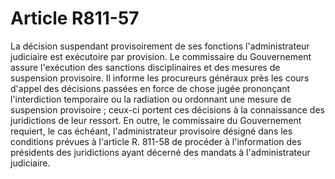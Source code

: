 # Article R811-57

La décision suspendant provisoirement de ses fonctions l'administrateur judiciaire est exécutoire par provision.   Le commissaire du Gouvernement assure l'exécution des sanctions disciplinaires et des mesures de suspension provisoire. Il informe les procureurs généraux près les cours d'appel des décisions passées en force de chose jugée prononçant l'interdiction temporaire ou la radiation ou ordonnant une mesure de suspension provisoire ; ceux-ci portent ces décisions à la connaissance des juridictions de leur ressort.   En outre, le commissaire du Gouvernement requiert, le cas échéant, l'administrateur provisoire désigné dans les conditions prévues à l'article R. 811-58 de procéder à l'information des présidents des juridictions ayant décerné des mandats à l'administrateur judiciaire.